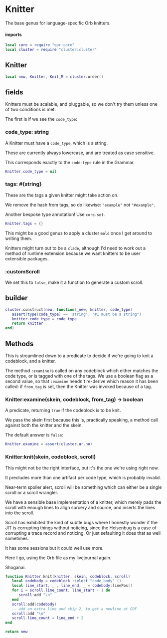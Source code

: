 # Knitter


  The base genus for language\-specific Orb knitters\.


#### imports

```lua
local core = require "qor:core"
local cluster = require "cluster:cluster"
```


## Knitter

```lua
local new, Knitter, Knit_M = cluster.order()
```


## fields

Knitters must be scalable, and pluggable, so we don't try them unless one of
two conditions is met\.

The first is if we see the `code_type`:


### code\_type: string

  A Knitter must have a `code_type`, which is a string\.

These are currently always lowercase, and are treated as case sensitive\.

This corresponds exactly to the `code-type` rule in the Grammar\.

```lua
Knitter.code_type = nil
```


### tags: \#\{string\}

These are the tags a given knitter might take action on\.

We remove the hash from tags, so do likewise: `"example"` not `"#example"`\.

Another bespoke type annotation\! Use `core.set`\.

```lua
Knitter.tags = {}
```

This might be a good genus to apply a cluster `mold` once I get around to
writing them\.

Knitters might turn out to be a `clade`, although I'd need to work out a
method of runtime extension because we want knitters to be user extensible
packages\.


### :customScroll

We set this to `false`, make it a function to generate a custom scroll\.


## builder

```lua
cluster.construct(new, function(_new, knitter, code_type)
   assert(type(code_type) == 'string', "#1 must be a string")
   knitter.code_type = code_type
   return knitter
end)
```


## Methods

This is streamlined down to a predicate to decide if we're going to knit a
codeblock, and a knitter\.

The method `:examine` is called on any codeblock which either matches the
code type, or is tagged with one of the tags\.  We use a boolean flag as a
second value, so that `:examine` needn't re\-derive which reason it has been
called: if `from_tag` is set, then the Knitter was invoked because of a tag\.


### Knitter:examine\(skein, codeblock, from\_tag\) \-> boolean

A predicate, returning `true` if the codeblock is to be knit\.

We pass the skein first because this is, practically speaking, a method call
against both the knitter and the skein\.

The default answer is `false`:

```lua
Knitter.examine = assert(cluster.ur.no)
```


### Knitter:knit\(skein, codeblock, scroll\)

This might not be the right interface, but it's the one we're using right now\.

It precludes more than one artifact per code type, which is probably invalid\.

Near\-term spoiler alert, scroll will be something which can either be a single
scroll or a scroll wrangler\.

We have a sensible base implementation of a knitter, which merely pads the
scroll with enough lines to align sorcery and source, and inserts the lines
into the scroll\.

Scroll has exhibited the kind of subtle bugs where I honestly wonder if the
JIT is corrupting things without noticing, since the Heisenbug is a case of
corrupting a trace record and noticing\. Or just sefaulting it does that as
well sometimes\.

It has some sessions but it could well use more\.

Here I go, using the Orb file as my livejournal again\.

Shoganai\.

```lua
function Knitter.knit(knitter, skein, codeblock, scroll)
   local codebody = codeblock :select "code_body" ()
   local line_start, _ , line_end, _ = codebody:linePos()
   for i = scroll.line_count, line_start - 1 do
      scroll:add "\n"
   end
   scroll:add(codebody)
   -- add an extra line and skip 2, to get a newline at EOF
   scroll:add "\n"
   scroll.line_count = line_end + 2
end
```

```lua
return new
```


